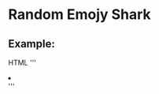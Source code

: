 # Random Emojy Shark


## Example:

HTML
'''
<li id="emojy"></li>
<script src="res.js"></script>
<script>document.getElementById("emojy").innerText=randomEmojyShark.default()</script>'''